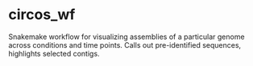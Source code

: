 # circos_wf
Snakemake workflow for visualizing assemblies of a particular genome across conditions and time points.  Calls out pre-identified sequences, highlights selected contigs.
